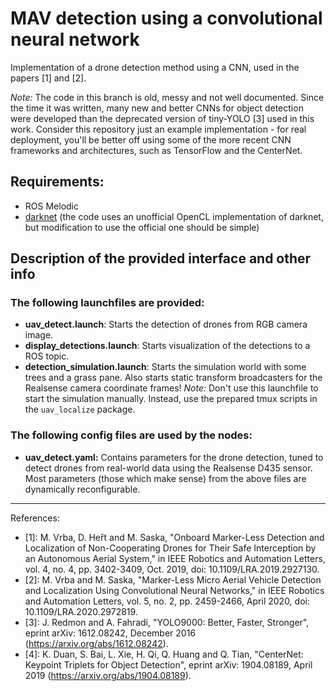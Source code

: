 # MAV detection using a convolutional neural network

Implementation of a drone detection method using a CNN, used in the papers [1] and [2].

*Note:* The code in this branch is old, messy and not well documented.
Since the time it was written, many new and better CNNs for object detection were developed than the deprecated version of tiny-YOLO [3] used in this work.
Consider this repository just an example implementation - for real deployment, you'll be better off using some of the more recent CNN frameworks and architectures, such as TensorFlow and the CenterNet.

## Requirements:
 - ROS Melodic
 - [darknet](https://pjreddie.com/darknet/) (the code uses an unofficial OpenCL implementation of darknet, but modification to use the official one should be simple)

## Description of the provided interface and other info

### The following launchfiles are provided:
 * **uav_detect.launch**: Starts the detection of drones from RGB camera image.
 * **display_detections.launch**: Starts visualization of the detections to a ROS topic.
 * **detection_simulation.launch**: Starts the simulation world with some trees and a grass pane. Also starts static transform broadcasters for the Realsense camera coordinate frames! *Note:* Don't use this launchfile to start the simulation manually. Instead, use the prepared tmux scripts in the `uav_localize` package.

### The following config files are used by the nodes:
 * **uav_detect.yaml:** Contains parameters for the drone detection, tuned to detect drones from real-world data using the Realsense D435 sensor.
Most parameters (those which make sense) from the above files are dynamically reconfigurable.

----
References:

 * [1]: M. Vrba, D. Heřt and M. Saska, "Onboard Marker-Less Detection and Localization of Non-Cooperating Drones for Their Safe Interception by an Autonomous Aerial System," in IEEE Robotics and Automation Letters, vol. 4, no. 4, pp. 3402-3409, Oct. 2019, doi: 10.1109/LRA.2019.2927130.
 * [2]: M. Vrba and M. Saska, "Marker-Less Micro Aerial Vehicle Detection and Localization Using Convolutional Neural Networks," in IEEE Robotics and Automation Letters, vol. 5, no. 2, pp. 2459-2466, April 2020, doi: 10.1109/LRA.2020.2972819.
 * [3]: J. Redmon and A. Fahradi, "YOLO9000: Better, Faster, Stronger", eprint arXiv: 1612.08242, December 2016 (https://arxiv.org/abs/1612.08242).
 * [4]: K. Duan, S. Bai, L. Xie, H. Qi, Q. Huang and Q. Tian, "CenterNet: Keypoint Triplets for Object Detection", eprint arXiv: 1904.08189, April 2019 (https://arxiv.org/abs/1904.08189).
